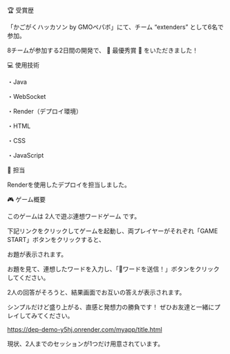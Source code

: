 
🏆 受賞歴

「かごがくハッカソン by GMOペパボ」にて、チーム “extenders” として6名で参加。

8チームが参加する2日間の開発で、
🎉 最優秀賞 🎉 をいただきました！

💻 使用技術

・Java

・WebSocket

・Render（デプロイ環境）

・HTML

・CSS

・JavaScript

👤 担当

Renderを使用したデプロイを担当しました。

🎮 ゲーム概要

このゲームは 2人で遊ぶ連想ワードゲーム です。

下記リンクをクリックしてゲームを起動し、両プレイヤーがそれぞれ「GAME START」ボタンをクリックすると、

お題が表示されます。

お題を見て、連想したワードを入力し、「🚀ワードを送信！」ボタンをクリックしてください。

2人の回答がそろうと、結果画面でお互いの答えが表示されます。

シンプルだけど盛り上がる、直感と発想力の勝負です！
ぜひお友達と一緒にプレイしてみてください。

https://dep-demo-y5hj.onrender.com/myapp/title.html

現状、2人までのセッションが1つだけ用意されています。


